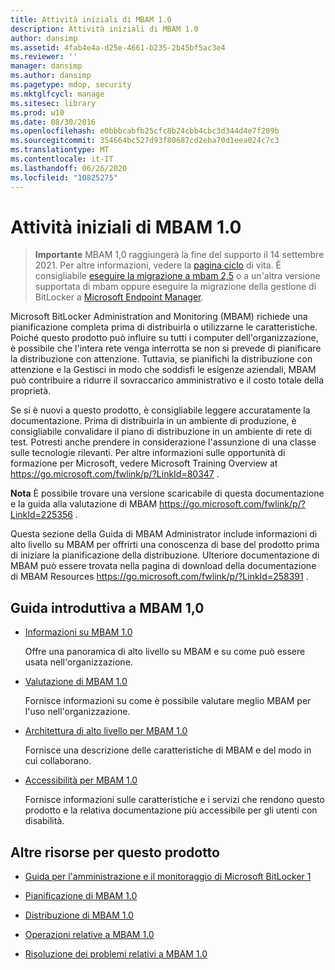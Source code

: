 ```yaml
---
title: Attività iniziali di MBAM 1.0
description: Attività iniziali di MBAM 1.0
author: dansimp
ms.assetid: 4fab4e4a-d25e-4661-b235-2b45bf5ac3e4
ms.reviewer: ''
manager: dansimp
ms.author: dansimp
ms.pagetype: mdop, security
ms.mktglfcycl: manage
ms.sitesec: library
ms.prod: w10
ms.date: 08/30/2016
ms.openlocfilehash: e0bbbcabfb25cfc8b24cbb4cbc3d344d4e7f209b
ms.sourcegitcommit: 354664bc527d93f80687cd2eba70d1eea024c7c3
ms.translationtype: MT
ms.contentlocale: it-IT
ms.lasthandoff: 06/26/2020
ms.locfileid: "10825275"
---
```

# Attività iniziali di MBAM 1.0

> **Importante** MBAM 1,0 raggiungerà la fine del supporto il 14 settembre 2021. 
> Per altre informazioni, vedere la [pagina ciclo](https://support.microsoft.com/lifecycle/search?alpha=Microsoft%20BitLocker%20Administration%20and%20Monitoring%201.0) di vita. È consigliabile [eseguire la migrazione a mbam 2,5](https://docs.microsoft.com/microsoft-desktop-optimization-pack/mbam-v25/upgrading-to-mbam-25-or-mbam-25-sp1-from-previous-versions) o a un'altra versione supportata di mbam oppure eseguire la migrazione della gestione di BitLocker a [Microsoft Endpoint Manager](https://www.microsoft.com/microsoft-365/microsoft-endpoint-manager).


Microsoft BitLocker Administration and Monitoring (MBAM) richiede una pianificazione completa prima di distribuirla o utilizzarne le caratteristiche. Poiché questo prodotto può influire su tutti i computer dell'organizzazione, è possibile che l'intera rete venga interrotta se non si prevede di pianificare la distribuzione con attenzione. Tuttavia, se pianifichi la distribuzione con attenzione e la Gestisci in modo che soddisfi le esigenze aziendali, MBAM può contribuire a ridurre il sovraccarico amministrativo e il costo totale della proprietà.

Se si è nuovi a questo prodotto, è consigliabile leggere accuratamente la documentazione. Prima di distribuirla in un ambiente di produzione, è consigliabile convalidare il piano di distribuzione in un ambiente di rete di test. Potresti anche prendere in considerazione l'assunzione di una classe sulle tecnologie rilevanti. Per altre informazioni sulle opportunità di formazione per Microsoft, vedere Microsoft Training Overview at <https://go.microsoft.com/fwlink/p/?LinkId=80347> .

**Nota**  È possibile trovare una versione scaricabile di questa documentazione e la guida alla valutazione di MBAM <https://go.microsoft.com/fwlink/p/?LinkId=225356> .

 

Questa sezione della Guida di MBAM Administrator include informazioni di alto livello su MBAM per offrirti una conoscenza di base del prodotto prima di iniziare la pianificazione della distribuzione. Ulteriore documentazione di MBAM può essere trovata nella pagina di download della documentazione di MBAM Resources <https://go.microsoft.com/fwlink/p/?LinkId=258391> .

## Guida introduttiva a MBAM 1,0


-   [Informazioni su MBAM 1.0](about-mbam-10.md)

    Offre una panoramica di alto livello su MBAM e su come può essere usata nell'organizzazione.

-   [Valutazione di MBAM 1.0](evaluating-mbam-10.md)

    Fornisce informazioni su come è possibile valutare meglio MBAM per l'uso nell'organizzazione.

-   [Architettura di alto livello per MBAM 1.0](high-level-architecture-for-mbam-10.md)

    Fornisce una descrizione delle caratteristiche di MBAM e del modo in cui collaborano.

-   [Accessibilità per MBAM 1.0](accessibility-for-mbam-10.md)

    Fornisce informazioni sulle caratteristiche e i servizi che rendono questo prodotto e la relativa documentazione più accessibile per gli utenti con disabilità.

## <a href="" id="other-resources-for-this-product-"></a>Altre risorse per questo prodotto


-   [Guida per l'amministrazione e il monitoraggio di Microsoft BitLocker 1](index.md)

-   [Pianificazione di MBAM 1.0](planning-for-mbam-10.md)

-   [Distribuzione di MBAM 1.0](deploying-mbam-10.md)

-   [Operazioni relative a MBAM 1.0](operations-for-mbam-10.md)

-   [Risoluzione dei problemi relativi a MBAM 1.0](troubleshooting-mbam-10.md)

 

 





